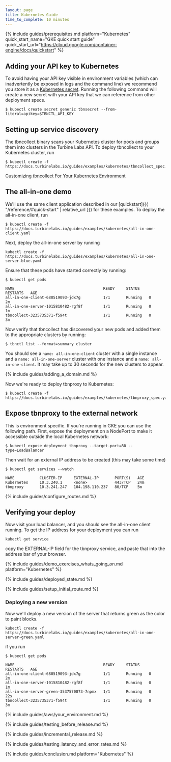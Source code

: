 ```yaml
---
layout: page
title: Kubernetes Guide
time_to_complete: 10 minutes
---
```


[//]: # ( Copyright 2017 Turbine Labs, Inc.                                   )
[//]: # ( you may not use this file except in compliance with the License.    )
[//]: # ( You may obtain a copy of the License at                             )
[//]: # (                                                                     )
[//]: # (     http://www.apache.org/licenses/LICENSE-2.0                      )
[//]: # (                                                                     )
[//]: # ( Unless required by applicable law or agreed to in writing, software )
[//]: # ( distributed under the License is distributed on an "AS IS" BASIS,   )
[//]: # ( WITHOUT WARRANTIES OR CONDITIONS OF ANY KIND, either express or     )
[//]: # ( implied. See the License for the specific language governing        )
[//]: # ( permissions and limitations under the License.                      )

[//]: # (Integrating Houston with Kubernetes)

{%
  include guides/prerequisites.md
  platform="Kubernetes"
  quick_start_name="GKE quick start guide"
  quick_start_url="https://cloud.google.com/container-engine/docs/quickstart"
%}

## Adding your API key to Kubernetes

To avoid having your API key visible in environment variables (which can
inadvertently be exposed in logs and the command line) we recommend you store it
as a [Kubernetes secret](https://kubernetes.io/docs/user-guide/secrets/).
Running the following command will create a new secret with your API key that we
can reference from other deployment specs.

```console
$ kubectl create secret generic tbnsecret --from-literal=apikey=$TBNCTL_API_KEY
```

## Setting up service discovery

The tbncollect binary scans your Kubernetes cluster for pods and groups
them into clusters in the Turbine Labs API. To deploy tbncollect to your
Kubernetes cluster, run

```console
$ kubectl create -f https://docs.turbinelabs.io/guides/examples/kubernetes/tbncollect_spec.yaml
```

[Customizing tbncollect For Your Kubernetes Environment](./kubernetes_customizing_tbncollect.html)

## The all-in-one demo

We'll use the same client application described in our [quickstart]({{
"/reference/#quick-start" | relative_url }}) for these examples. To deploy the
all-in-one client, run

```console
$ kubectl create -f https://docs.turbinelabs.io/guides/examples/kubernetes/all-in-one-client.yaml
```

Next, deploy the all-in-one server by running

```console
kubectl create -f https://docs.turbinelabs.io/guides/examples/kubernetes/all-in-one-server-blue.yaml
```

Ensure that these pods have started correctly by running:

```console
$ kubectl get pods
```

```shell
NAME                                       READY     STATUS    RESTARTS   AGE
all-in-one-client-680519093-jdx7g          1/1       Running   0          2m
all-in-one-server-1015810482-rgf8f         1/1       Running   0          1m
tbncollect-3235735371-f594t                1/1       Running   0          3m
```

Now verify that tbncollect has discovered your new pods and added them to the
appropriate clusters by running:

```console
$ tbnctl list --format=summary cluster
```

You should see a `name: all-in-one-client` cluster with a single instance and a
`name: all-in-one-server` cluster with one instance and a `name:
all-in-one-client`. It may take up to 30 seconds for the new clusters to appear.

{% include guides/adding_a_domain.md %}

Now we're ready to deploy tbnproxy to Kubernetes:

```console
$ kubectl create -f https://docs.turbinelabs.io/guides/examples/kubernetes/tbnproxy_spec.yaml
```

## Expose tbnproxy to the external network

This is environment specific. If you're running in GKE you can use the following
path. First, expose the deployment on a NodePort to make it accessible outside
the local Kubernetes network:

```console
$ kubectl expose deployment tbnproxy --target-port=80 --type=LoadBalancer
```

Then wait for an external IP address to be created (this may take some time)

```console
$ kubectl get services --watch
```

```shell
NAME           CLUSTER-IP     EXTERNAL-IP       PORT(S)   AGE
Kubernetes     10.3.240.1     <none>            443/TCP   24m
tbnproxy       10.3.241.247   104.198.110.237   80/TCP    5m
```

{% include guides/configure_routes.md %}

## Verifying your deploy

Now visit your load balancer, and you should see the all-in-one client running.
To get the IP address for your deployment you can run

```console
kubectl get service
```

copy the EXTERNAL-IP field for the tbnproxy service, and paste that into the
address bar of your browser.

{%
  include guides/demo_exercises_whats_going_on.md
  platform="Kubernetes"
%}

{% include guides/deployed_state.md %}

{% include guides/setup_initial_route.md %}

### Deploying a new version

Now we'll deploy a new version of the server that returns green as the color to
paint blocks.

```console
kubectl create -f https://docs.turbinelabs.io/guides/examples/kubernetes/all-in-one-server-green.yaml
```

if you run

```console
$ kubectl get pods
```

```shell
NAME                                       READY     STATUS    RESTARTS   AGE
all-in-one-client-680519093-jdx7g          1/1       Running   0          2m
all-in-one-server-1015810482-rgf8f         1/1       Running   0          1m
all-in-one-server-green-3537570873-7npmx   1/1       Running   0          22s
tbncollect-3235735371-f594t                1/1       Running   0          3m
```

{% include guides/aws/your_environment.md %}

{% include guides/testing_before_release.md %}

{% include guides/incremental_release.md %}

{% include guides/testing_latency_and_error_rates.md %}

{% include guides/conclusion.md
   platform="Kubernetes"
%}
